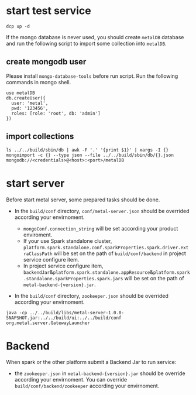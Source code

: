# start test service
```shell
dcp up -d
```
If the mongo database is never used, you should create `metalDB` database and run the following script to import some collection into `metalDB`.

## create mongodb user
Please install `mongo-database-tools` before run script.
Run the following commands in mongo shell.
```shell
use metalDB
db.createUser({
  user: 'metal', 
  pwd: '123456', 
  roles: [role: 'root', db: 'admin']
})
```

## import collections
```shell
ls ../../build/sbin/db | awk -F '.' '{print $1}' | xargs -I {} mongoimport -c {} --type json --file ../../build/sbin/db/{}.json mongodb://<credentials>@<host>:<port>/metalDB
```

# start server
Before start metal server, some prepared tasks should be done.
- In the `build/conf` directory, `conf/metal-server.json` should be overrided according your envirnoment.
  - `mongoConf.connection_string` will be set according your product enviroment.
  - If your use Spark standalone cluster, `platform.spark.standalone.conf.sparkProperties.spark.driver.extraClassPath` will be set on the path of `build/conf/backend` in project service configure item.
  - In project service configure item, `backendJar`&`platform.spark.standalone.appResource`&`platform.spark.standalone.sparkProperties.spark.jars` will be set on the path of `metal-backend-{version}.jar`.

- In the `build/conf` directory, `zookeeper.json` should be overrided according your envirnoment.

```shell
java -cp ../../build/libs/metal-server-1.0.0-SNAPSHOT.jar:../../build/ui:../../build/conf org.metal.server.GatewayLauncher   
```

# Backend
When spark or the other platform submit a Backend Jar to run service:
- the `zookeeper.json` in `metal-backend-{version}.jar` should be override according your envirnoment. You can override `build/conf/backend/zookeeper` according your envirnoment.